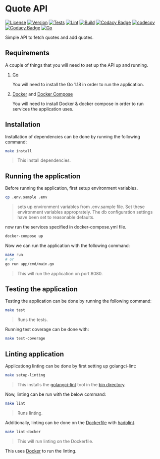# Quote API

[![License](https://img.shields.io/github/license/brianlusina/quote-api)](https://github.com/brianlusina/quote-api/blob/main/LICENSE)
[![Version](https://img.shields.io/github/v/release/brianlusina/quote-api?color=%235351FB&label=version)](https://github.com/brianlusina/quote-api/releases)
[![Tests](https://github.com/BrianLusina/quote-api/actions/workflows/tests.yml/badge.svg)](https://github.com/BrianLusina/quote-api/actions/workflows/tests.yml)
[![Lint](https://github.com/BrianLusina/quote-api/actions/workflows/lint.yml/badge.svg)](https://github.com/BrianLusina/quote-api/actions/workflows/lint.yml)
[![Build](https://github.com/BrianLusina/quote-api/actions/workflows/build_app.yml/badge.svg)](https://github.com/BrianLusina/quote-api/actions/workflows/build_app.yml)
[![Codacy Badge](https://app.codacy.com/project/badge/Grade/3c7f8e37c31646a5ae7b17cf1682551b)](https://www.codacy.com/gh/BrianLusina/quote-api/dashboard?utm_source=github.com&amp;utm_medium=referral&amp;utm_content=BrianLusina/quote-api&amp;utm_campaign=Badge_Grade)
[![codecov](https://codecov.io/gh/BrianLusina/quote-api/branch/main/graph/badge.svg?token=RNg0UoESug)](https://codecov.io/gh/BrianLusina/quote-api)
[![Codacy Badge](https://app.codacy.com/project/badge/Coverage/3c7f8e37c31646a5ae7b17cf1682551b)](https://www.codacy.com/gh/BrianLusina/quote-api/dashboard?utm_source=github.com&utm_medium=referral&utm_content=BrianLusina/quote-api&utm_campaign=Badge_Coverage)
[![Go](https://img.shields.io/badge/Go-1.18-blue.svg)](https://go.dev/)

Simple API to fetch quotes and add quotes.

## Requirements

A couple of things that you will need to set up the API up and running.

1. [Go](https://golang.org/doc/install)

   You will need to install the Go 1.18 in order to run the application.

2. [Docker](https://docker.com) and [Docker Compose](https://docs.docker.com/compose/install/)

    You will need to install Docker & docker compose in order to run services the application uses.

## Installation

Installation of dependencies can be done by running the following command:

``` bash
make install
```

> This install dependencies.

## Running the application

Before running the application, first setup environment variables.

``` bash
cp .env.sample .env
```

> sets up environment variables from .env.sample file. Set these environment variables approprately. The db configuration settings have been set to reasonable defaults.

now run the services specified in docker-compose.yml file.

``` bash
docker-compose up
```

Now we can run the application with the following command:

``` bash
make run
# or
go run app/cmd/main.go
```

> This will run the application on port 8080.

## Testing the application

Testing the application can be done by running the following command:

``` bash
make test
```

> Runs the tests.

Running test coverage can be done with:

``` bash
make test-coverage
```

## Linting application

Applicationg linting can be done by first setting up golangci-lint:

``` bash
make setup-linting
```

> This installs the [golangci-lint](https://github.com/golangci/golangci-lint) tool in the [bin directory](./bin).

Now, linting can be run with the below command:

``` bash
make lint
```

> Runs linting.

Additionally, linting can be done on the [Dockerfile](./Dockerfile) with [hadolint](https://github.com/hadolint/hadolint).

``` bash
make lint-docker
```

> This will run linting on the Dockerfile.

This uses [Docker](https://docker.com) to run the linting.
